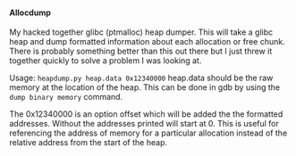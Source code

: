 #### Allocdump

My hacked together glibc (ptmalloc) heap dumper. This will take a glibc heap and
dump formatted information about each allocation or free chunk. There is
probably something better than this out there but I just threw it together
quickly to solve a problem I was looking at.

Usage:
```heapdump.py heap.data 0x12340000```
heap.data should be the raw memory at the location of the heap. This can be done
in gdb by using the ```dump binary memory``` command.

The 0x12340000 is an option offset which will be added the the formatted
addresses. Without the addresses printed will start at 0. This is useful for
referencing the address of memory for a particular allocation instead of the
relative address from the start of the heap.
